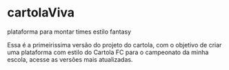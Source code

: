 # cartolaViva
 plataforma para montar times estilo fantasy


Essa é a primeirissima versão do projeto do cartola, com o objetivo de criar uma plataforma com estilo do Cartola FC para o campeonato da minha escola, acesse as versões mais atualizadas.
